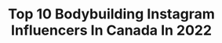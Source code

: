 ---
title: Top 10 Bodybuilding Instagram Influencers In Canada In 2022
description: >-
  Find top bodybuilding Instagram influencers in Canada in 2022. Most popular hashtags: #bodybuilding #fitness #personaltrainer #quads.
platform: Instagram
hits: 105
text_top: Analyze the most popular Instagram influencers on inBeat.
text_bottom: Our search engine aggregates 105 Instagram influencers like this in Canada for you to pitch.
profiles:
  - username: "jeffnippard"
    fullname: >-
      Jeff Nippard
    bio: >-
      🇨🇦 Science-Based Bodybuilding ▫️ 5’5, 165 lbs ▫️ @rise & @PEscience [JEFF] ▫️ My Training Programs 💪🏼⤵️
    location: "Canada"
    followers: 556311
    engagement: 495
    commentsToLikes: 0.012542
    id: ck0vwiutxu0k00i19adoqlt6m
    verified: false
    hashtags: "#selftimerlevelexpert, #powerbuilding, #highfrequency, #happyanniversary"
  - username: "aliciaatout"
    fullname: >-
      Alicia Atout
    bio: >-
      INTERVIEW QUEEN 👑 OWNER @amusicblogyea 🌹 BOOK aliciaatout@gmail.com 📧 HOST @MajorLeagueWrestling 🎤 Wrestling • Music • Bodybuilding 🗣 Influencer • 25
    location: "Canada"
    followers: 63898
    engagement: 504
    commentsToLikes: 0.015129
    id: ck6uaxtg36b050j71qyi30umk
    verified: false
    hashtags: "#cvlturefits, #sheingals, #shein, #kiss"
  - username: "kevjbradley"
    fullname: >-
      Kevin Bradley
    bio: >-
      🇨🇦 NSCA certified personal trainer. 27 yo. Writer of words, baker of bread, lifter of weights, bodybuilding.🤓 Nova Scotia, Canada 🍁🏥🏋️‍♂️
    location: "Canada"
    followers: 53787
    engagement: 446
    commentsToLikes: 0.014271
    id: ck8t8cgi4jx630j78qveofmgz
    verified: false
    hashtags: "#bodybuilding, #igfit, #teamjosstraining, #classicphysique"
  - username: "eshagh.ghavidel.ifbbpro"
    fullname: >-
      اسحاق قویدل 🤲🏼
    bio: >-
      cancer fighting🇨🇦🇮🇷 Married @niloufarghavidel71 4Time WorldsChampionTop10TorontoProShow IFBBPro #بنیاد_حقیقت Bodybuilding coach Online coaching
    location: "Canada"
    followers: 277805
    engagement: 237
    commentsToLikes: 0.037971
    id: ckap3v0jz4lr80i78dmtbknmx
    verified: true
    hashtags: "#onlinecoaching, #exercisemotivation, #eshaghghavidel, #worldchampion"
  - username: "rep300"
    fullname: >-
      Ron Partlow IFBB Pro🇨🇦
    bio: >-
      •BODYBUILDING MENTOR •@WESTCOASTIRON •@mutantnation I don’t regret the rules I broke. When I die, bury me in smoke.
    location: "Canada"
    followers: 42091
    engagement: 137
    commentsToLikes: 0.066075
    id: ck5cbz3wigfa40i11qhre8yhj
    verified: false
    hashtags: "#podcast, #westcoastiron, #supplements, #mutantnation"
  - username: "hsimranofficial"
    fullname: >-
      Harsimran Singh|Fitness Coach
    bio: >-
      Fitness Coach M/F 🇨🇦🇮🇳 TikTok: HSimranOfficial365 Sc:-Harsimran_ #Bodybuilding365 #HarsimranSingh
    location: "Canada"
    followers: 49311
    engagement: 334
    commentsToLikes: 0.011381
    id: ckap66w2menm20i78espsdrsu
    verified: false
    hashtags: "#bodybuilding365, #sanjhat, #onlinecoach, #happybirthdaybhaji"
  - username: "mtsinkorang"
    fullname: >-
      MATT TSINKORANG 🇨🇦🇬🇭🇺🇦
    bio: >-
      🥇2 X MR. CANADA Bodybuilding Champ 👨🏽‍💼 CEO & Entrepreneur 🍽 @wearepremiummeals Owner ☣️ @mutantnation TSINK20 👨🏽‍💻 Prep Coach 🇨🇦 Vancouver Canada
    location: "Canada"
    followers: 26102
    engagement: 367
    commentsToLikes: 0.049374
    id: ck6tvb178l73f0j71z3bgp0k1
    verified: false
    hashtags: "#vancouver, #vancouvermealprep, #bodybuilding, #mealprep"
  - username: "daphneebureaulugo"
    fullname: >-
      Daphnée • mini tank
    bio: >-
      🇨🇦|🇨🇺 • 22 • real is hard to find • @teamatlasmtl | @hd.muscle | @vixensuits 🎥 YouTube | Daphnée Bureau Lugo
    location: "Canada"
    followers: 8926
    engagement: 1242
    commentsToLikes: 0.056602
    id: ckap1fhtrudj30i782h11o4u0
    verified: false
    hashtags: "#picoftheday, #fit, #summer, #fashion"
  - username: "erindeg"
    fullname: >-
      Erin 🇫🇷🏳️‍🌈
    bio: >-
      Masteronmami | PLUR | premed ( ͡° ͜ʖ ͡°) S325 | B155 | D355 | 5’3” #Harderstyles#Riddim#Gabber#Muzz
    location: "Canada"
    followers: 12887
    engagement: 1409
    commentsToLikes: 0.025905
    id: ckaozsvhan9260i78kk5zgpqk
    verified: false
    hashtags: "#masteronemami, #monstershit, #thecomeup, #squats"
  - username: "cor_kashif"
    fullname: >-
      Corey Kashif
    bio: >-
      👣Social Justice Warrior 🥇Pro Qualifier 🇨🇦CPA Natural 🏋🏾‍♂️@levelupfitacademy AHFTrainer 🛍@shop.deepend 👕@jed_north KASHIF20 save 20% 💪🏾@legend.nation
    location: "Canada"
    followers: 7711
    engagement: 1161
    commentsToLikes: 0.045206
    id: ck55kp7bfzsuo0i11pkveqewo
    verified: false
    hashtags: "#fitness, #abs, #friends, #malemodel"
---